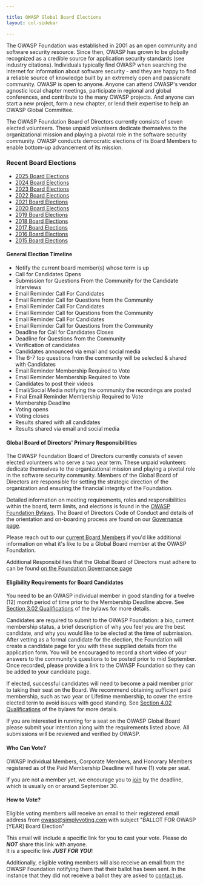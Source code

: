 ```yaml
---

title: OWASP Global Board Elections
layout: col-sidebar

---
```


The OWASP Foundation was established in 2001 as an open community and software security resource. Since then, OWASP has 
grown to be globally recognized as a credible source for application security standards (see industry citations). Individuals 
typically find OWASP when searching the internet for information about software security - and they are happy to find a 
reliable source of knowledge built by an extremely open and passionate community. OWASP is open to anyone. Anyone can attend 
OWASP's vendor agnostic local chapter meetings, participate in regional and global conferences, and contribute to the many 
OWASP projects. And anyone can start a new project, form a new chapter, or lend their expertise to help an OWASP Global Committee.

The OWASP Foundation Board of Directors currently consists of seven elected volunteers. These unpaid volunteers dedicate 
themselves to the organizational mission and playing a pivotal role in the software security community. OWASP conducts democratic 
elections of its Board Members to enable bottom-up advancement of its mission.

### Recent Board Elections
<!-- todo: change this to read from elections -->

* [2025 Board Elections](2025_elections)
* [2024 Board Elections](2024_elections)
* [2023 Board Elections](2023_elections)
* [2022 Board Elections](2022_elections)
* [2021 Board Elections](2021_elections)
* [2020 Board Elections](2020_elections)
* [2019 Board Elections](2019_elections)
* [2018 Board Elections](2018_elections)
* [2017 Board Elections](2017_elections)
* [2016 Board Elections](2016_elections)
* [2015 Board Elections](2015_elections)

#### General Election Timeline

* Notify the current board member(s) whose term is up
* Call for Candidates Opens
* Submission for Questions From the Community for the Candidate Interviews
* Email Reminder Call For Candidates
* Email Reminder Call for Questions from the Community
* Email Reminder Call For Candidates
* Email Reminder Call for Questions from the Community
* Email Reminder Call For Candidates
* Email Reminder Call for Questions from the Community
* Deadline for Call for Candidates Closes
* Deadline for Questions from the Community
* Verification of candidates
* Candidates announced via email and social media
* The 6-7 top questions from the community will be selected & shared with Candidates
* Email Reminder Membership Required to Vote
* Email Reminder Membership Required to Vote
* Candidates to post their videos
* Email/Social Media notifying the community the recordings are posted
* Final Email Reminder Membership Required to Vote
* Membership Deadline
* Voting opens
* Voting closes
* Results shared with all candidates
* Results shared via email and social media

#### Global Board of Directors' Primary Responsibilities

The OWASP Foundation Board of Directors currently consists of seven elected volunteers who serve a two year term. These unpaid volunteers dedicate themselves to the organizational mission and playing a pivotal role in the software security community. Members of the Global Board of Directors are responsible for setting the strategic direction of the organization and ensuring the financial integrity of the Foundation.

Detailed information on meeting requirements, roles and responsibilities within the board, term limits, and elections is found in the [OWASP Foundation Bylaws](/www-policy/legal/bylaws).  The Board of Directors Code of Conduct and details of the orientation and on-boarding process are found on our [Governance page](/governance/).

Please reach out to our [current Board Members](/corporate/) if you'd like additional information on what it's like to be a Global Board member at the OWASP Foundation.

Additional Responsibilities that the Global Board of Directors must adhere to can be found [on the Foundation Governance page](/governance/)

<!-- May need to include some representation of this  '''[[OWASP Board History|Board History]]''' -->

#### Eligibility Requirements for Board Candidates

You need to be an OWASP individual member in good standing for a twelve (12) month period of time prior to the Membership Deadline above. See [Section 3.02 Qualifications](/www-policy/legal/bylaws#section-302-number-tenure-and-qualifications) of the bylaws for more details.

Candidates are required to submit to the OWASP Foundation: a bio, current membership status, a brief description of why you feel you are the best candidate, and why you would like to be elected at the time of submission. After vetting as a formal candidate for the election, the Foundation will create a candidate page for you with these supplied details from the application form. You will be encouraged to record a short video of your answers to the community's questions to be posted prior to mid September. Once recorded, please provide a link to the OWASP Foundation so they can be added to your candidate page.

If elected, successful candidates will need to become a paid member prior to taking their seat on the Board. We recommend obtaining sufficient paid membership, such as two year or Lifetime membership, to cover the entire elected term to avoid issues with good standing. See [Section 4.02 Qualifications](/www-policy/legal/bylaws#section-402-qualifications) of the bylaws for more details.

If you are interested in running for a seat on the OWASP Global Board please submit your intention along with the requirements listed above. All submissions will be reviewed and verified by OWASP.

#### Who Can Vote?

OWASP Individual Members, Corporate Members, and Honorary Members registered as of the Paid Membership Deadline will have (1) vote per seat.

If you are not a member yet, we encourage you to [join](/membership/) by the deadline, which is usually on or around September 30.

#### How to Vote?

Eligible voting members will receive an email to their registered email address from owasp@simplyvoting.com with subject
"BALLOT FOR OWASP [YEAR] Board Election"

This email will include a specific link for you to cast your vote.  Please do ***NOT*** share this link with anyone.  
It is a specific link ***JUST FOR YOU***!

Additionally, eligible voting members will also receive an email from the OWASP Foundation notifying them that their ballot has 
been sent. In the instance that they did not receive a ballot they are asked to [contact us](https://owasporg.atlassian.net/servicedesk/customer/portal/7/group/18/create/72).

